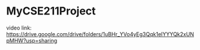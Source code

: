 # MyCSE211Project
video link: https://drive.google.com/drive/folders/1uBHr_YVo4yEg3Qqk1eIYYYQk2xUNpMHW?usp=sharing